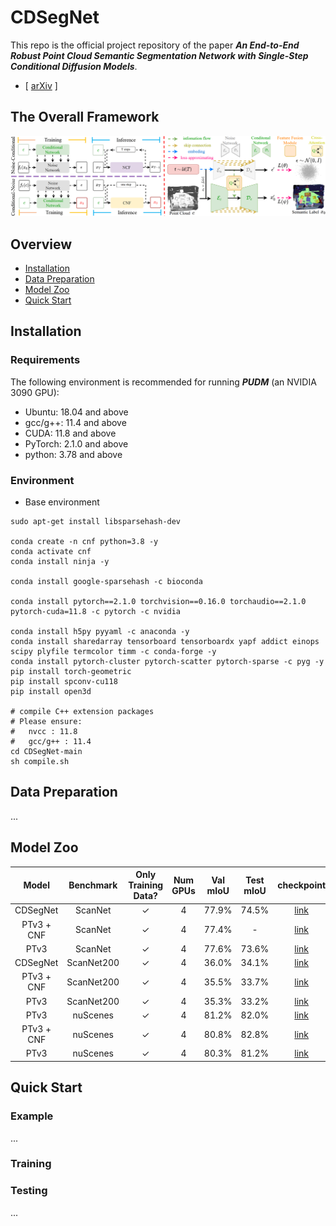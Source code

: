 # CDSegNet

This repo is the official project repository of the paper **_An End-to-End Robust Point Cloud Semantic Segmentation Network with Single-Step Conditional Diffusion Models_**. 
 - [ [arXiv](...) ]

## The Overall Framework 
<img src="assets/CDSegNet.png" alt="cdsegnet" width="900"/> 

## Overview
- [Installation](#installation)
- [Data Preparation](#data-preparation)
- [Model Zoo](#model-zoo)
- [Quick Start](#quick-start)

## Installation

### Requirements
The following environment is recommended for running **_PUDM_** (an NVIDIA 3090 GPU):
- Ubuntu: 18.04 and above
- gcc/g++: 11.4 and above
- CUDA: 11.8 and above
- PyTorch: 2.1.0 and above
- python: 3.78 and above

### Environment

- Base environment
```
sudo apt-get install libsparsehash-dev

conda create -n cnf python=3.8 -y
conda activate cnf
conda install ninja -y

conda install google-sparsehash -c bioconda

conda install pytorch==2.1.0 torchvision==0.16.0 torchaudio==2.1.0 pytorch-cuda=11.8 -c pytorch -c nvidia

conda install h5py pyyaml -c anaconda -y
conda install sharedarray tensorboard tensorboardx yapf addict einops scipy plyfile termcolor timm -c conda-forge -y
conda install pytorch-cluster pytorch-scatter pytorch-sparse -c pyg -y
pip install torch-geometric
pip install spconv-cu118
pip install open3d

# compile C++ extension packages
# Please ensure:
#   nvcc : 11.8
#   gcc/g++ : 11.4 
cd CDSegNet-main
sh compile.sh
```

## Data Preparation
...

## Model Zoo
| Model | Benchmark | Only Training Data? | Num GPUs | Val mIoU | Test mIoU | checkpoint |
| :---: | :---: |:---------------:| :---: | :---: | :---: | :---: |
| CDSegNet | ScanNet |     &check;     | 4 | 77.9% | 74.5% | [link](-) |
| PTv3 + CNF | ScanNet |     &check;     | 4 | 77.4% | - | [link](-) |
| PTv3 | ScanNet |     &check;     | 4 | 77.6% | 73.6% | [link](-) |
| CDSegNet | ScanNet200 |     &check;     | 4 | 36.0% | 34.1% | [link](-) |
| PTv3 + CNF | ScanNet200 | &check;  | 4 | 35.5% | 33.7% |[link](-) |
| PTv3 | ScanNet200 | &check;  | 4 | 35.3% | 33.2% |[link](-) |
| PTv3 | nuScenes |     &check;     | 4 | 81.2% | 82.0% |[link](-) |
| PTv3 + CNF | nuScenes |     &check;     | 4 | 80.8% | 82.8% | [link](-) |
| PTv3 | nuScenes |     &check;     | 4 | 80.3% | 81.2% | [link](-) |


## Quick Start
### Example
...

### Training

### Testing
...
